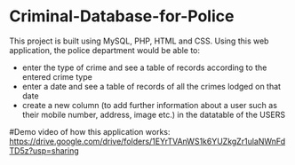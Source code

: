 # Criminal-Database-for-Police
This project is built using MySQL, PHP, HTML and CSS. Using this web application, the police department would be able to:
* enter the type of crime and see a table of records according to the entered crime type
* enter a date and see a table of records of all the crimes lodged on that date
* create a new column (to add further information about a user such as their mobile number, address, image etc.) in the datatable of the USERS

#Demo video of how this application works:
https://drive.google.com/drive/folders/1EYrTVAnWS1k6YUZkgZr1ulaNWnFdTD5z?usp=sharing
